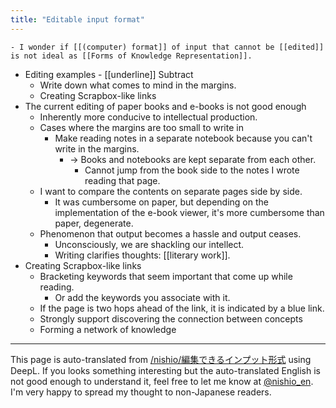 ```yaml
---
title: "Editable input format"
---
```


    - I wonder if [[(computer) format]] of input that cannot be [[edited]] is not ideal as [[Forms of Knowledge Representation]].
- Editing examples
        - [[underline]] Subtract
    - Write down what comes to mind in the margins.
    - Creating Scrapbox-like links
- The current editing of paper books and e-books is not good enough
    - Inherently more conducive to intellectual production.
    - Cases where the margins are too small to write in
        - Make reading notes in a separate notebook because you can't write in the margins.
            - → Books and notebooks are kept separate from each other.
                - Cannot jump from the book side to the notes I wrote reading that page.
    - I want to compare the contents on separate pages side by side.
        - It was cumbersome on paper, but depending on the implementation of the e-book viewer, it's more cumbersome than paper, degenerate.
    - Phenomenon that output becomes a hassle and output ceases.
        - Unconsciously, we are shackling our intellect.
        - Writing clarifies thoughts: [[literary work]].
- Creating Scrapbox-like links
    - Bracketing keywords that seem important that come up while reading.
        - Or add the keywords you associate with it.
    - If the page is two hops ahead of the link, it is indicated by a blue link.
    - Strongly support discovering the connection between concepts
    - Forming a network of knowledge

---
This page is auto-translated from [/nishio/編集できるインプット形式](https://scrapbox.io/nishio/編集できるインプット形式) using DeepL. If you looks something interesting but the auto-translated English is not good enough to understand it, feel free to let me know at [@nishio_en](https://twitter.com/nishio_en). I'm very happy to spread my thought to non-Japanese readers.